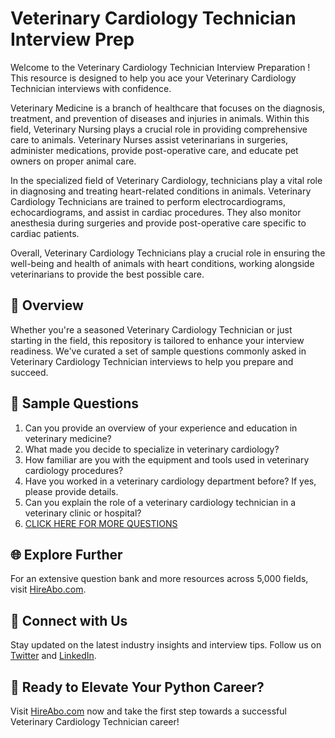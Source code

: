 # Veterinary Cardiology Technician Interview Prep

Welcome to the Veterinary Cardiology Technician Interview Preparation ! This resource is designed to help you ace your Veterinary Cardiology Technician interviews with confidence.

Veterinary Medicine is a branch of healthcare that focuses on the diagnosis, treatment, and prevention of diseases and injuries in animals. Within this field, Veterinary Nursing plays a crucial role in providing comprehensive care to animals. Veterinary Nurses assist veterinarians in surgeries, administer medications, provide post-operative care, and educate pet owners on proper animal care.

In the specialized field of Veterinary Cardiology, technicians play a vital role in diagnosing and treating heart-related conditions in animals. Veterinary Cardiology Technicians are trained to perform electrocardiograms, echocardiograms, and assist in cardiac procedures. They also monitor anesthesia during surgeries and provide post-operative care specific to cardiac patients.

Overall, Veterinary Cardiology Technicians play a crucial role in ensuring the well-being and health of animals with heart conditions, working alongside veterinarians to provide the best possible care.

## 🚀 Overview

Whether you're a seasoned Veterinary Cardiology Technician or just starting in the field, this repository is tailored to enhance your interview readiness. We've curated a set of sample questions commonly asked in Veterinary Cardiology Technician interviews to help you prepare and succeed.

## 📝 Sample Questions

1. Can you provide an overview of your experience and education in veterinary medicine?
2. What made you decide to specialize in veterinary cardiology?
3. How familiar are you with the equipment and tools used in veterinary cardiology procedures?
4. Have you worked in a veterinary cardiology department before? If yes, please provide details.
5. Can you explain the role of a veterinary cardiology technician in a veterinary clinic or hospital?
6. [CLICK HERE FOR MORE QUESTIONS](https://hireabo.com/job/24_1_34/Veterinary%20Cardiology%20Technician)

## 🌐 Explore Further

For an extensive question bank and more resources across 5,000 fields, visit [HireAbo.com](https://www.hireabo.com).

## 📱 Connect with Us

Stay updated on the latest industry insights and interview tips. Follow us on [Twitter](https://twitter.com/hireabo) and [LinkedIn](https://www.linkedin.com/in/hire-abo-3609972a8/).

## 🚀 Ready to Elevate Your Python Career?

Visit [HireAbo.com](https://www.hireabo.com) now and take the first step towards a successful Veterinary Cardiology Technician career!